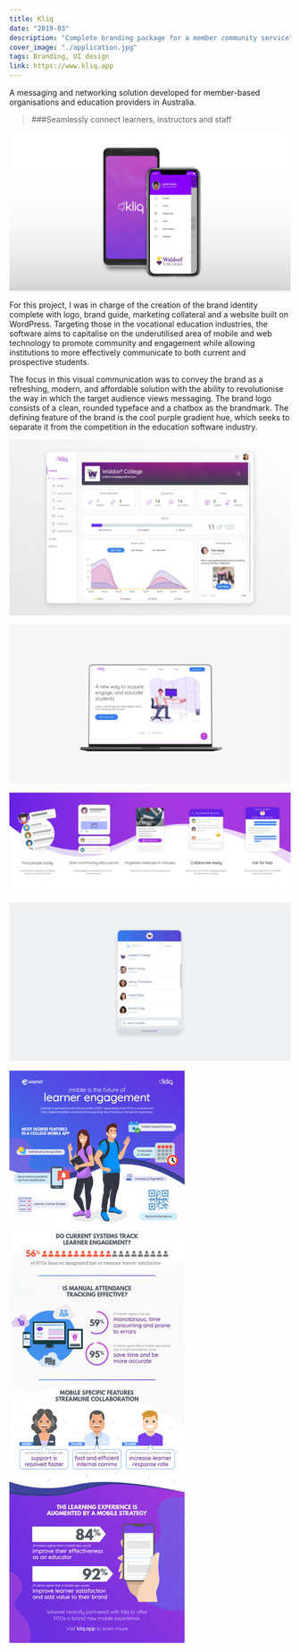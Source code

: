 ```yaml
---
title: Kliq
date: "2019-03"
description: "Complete branding package for a member community service"
cover_image: "./application.jpg"
tags: Branding, UI design
link: https://www.kliq.app
---
```


A messaging and networking solution developed for member-based organisations and education providers in Australia.
> ###Seamlessly connect learners, instructors and staff

![Kliq App](./deck.jpg)

For this project, I was in charge of the creation of the brand identity complete with logo, brand guide, marketing collateral and a website built on WordPress. Targeting those in the vocational education industries, the software aims to capitalise on the underutilised area of mobile and web technology to promote community and engagement while allowing institutions to more effectively communicate to both current and prospective students.

The focus in this visual communication was to convey the brand as a refreshing, modern, and affordable solution with the ability to revolutionise the way in which the target audience views messaging. The brand logo consists of a clean, rounded typeface and a chatbox as the brandmark. The defining feature of the brand is the cool purple gradient hue, which seeks to separate it from the competition in the education software industry.


![Application Console](./application.jpg)

![Corporate Website](./website.jpg)

![App Onboarding](./onboarding.jpg)

![Desktop Messaging Interface](./messaging.png)

![Promotional Infographic](./infographic.jpg)
